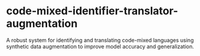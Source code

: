 # code-mixed-identifier-translator-augmentation
A robust system for identifying and translating code-mixed languages using synthetic data augmentation to improve model accuracy and generalization.
